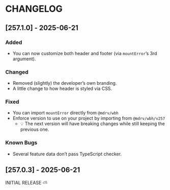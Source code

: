 # CHANGELOG

## [257.1.0] - 2025-06-21

### Added

-   You can now customize both header and footer (via `mountError`’s 3rd argument).

### Changed

-   Removed (slightly) the developer’s own branding.
-   A little change to how header is styled via CSS.

### Fixed

-   You can import `mountError` directly from `@mdrv/wbh`
-   Enforce version to use on your project by importing from `@mdrv/wbh/v257`
    -   💡 The next version will have breaking changes while still keeping the previous one.

### Known Bugs

-   Several feature data don’t pass TypeScript checker.

## [257.0.3] - 2025-06-21
 
INITIAL RELEASE ⛅
